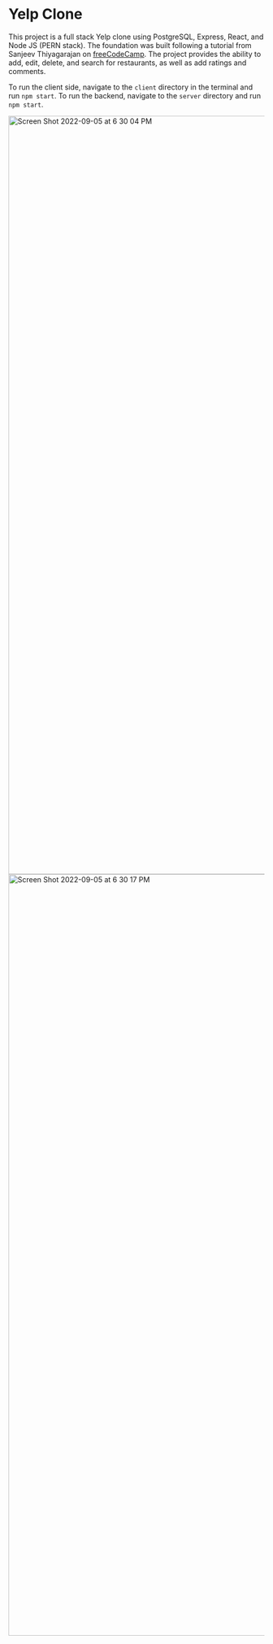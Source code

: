 # Yelp Clone
This project is a full stack Yelp clone using PostgreSQL, Express, React, and Node JS (PERN stack). The foundation was built following a tutorial from Sanjeev Thiyagarajan on <a href="https://www.youtube.com/watch?v=J01rYl9T3BU" target="_blank">freeCodeCamp</a>. The project provides the ability to add, edit, delete, and search for restaurants, as well as add ratings and comments.

To run the client side, navigate to the `client` directory in the terminal and run `npm start`. To run the backend, navigate to the `server` directory and run `npm start`.

<img width="1491" alt="Screen Shot 2022-09-05 at 6 30 04 PM" src="https://user-images.githubusercontent.com/38590608/188517573-e34f4718-817c-45ab-b390-7d2fc21be687.png">
<img width="1497" alt="Screen Shot 2022-09-05 at 6 30 17 PM" src="https://user-images.githubusercontent.com/38590608/188517576-e97d5153-a25c-473d-ae09-99b6df639a4f.png">
